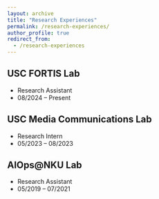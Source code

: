 ```yaml
---
layout: archive
title: "Research Experiences"
permalink: /research-experiences/
author_profile: true
redirect_from:
  - /research-experiences
---
```

## USC FORTIS Lab <a href="https://viterbi-web.usc.edu/~yzhao010/lab.html"><i class="fas fa-link" aria-hidden="true"></i></a>
- Research Assistant
- 08/2024 – Present

## USC Media Communications Lab <a href="https://mcl.usc.edu/"><i class="fas fa-link" aria-hidden="true"></i></a>
- Research Intern 
- 05/2023 – 08/2023

## AIOps@NKU Lab <a href="https://nkcs.iops.ai/"><i class="fas fa-link" aria-hidden="true"></i></a>
- Research Assistant
- 05/2019 – 07/2021
